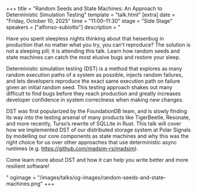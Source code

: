 +++
title = "Random Seeds and State Machines: An Approach to Deterministic Simulation Testing"
template = "talk.html"
[extra]
  date = "Friday, October 10, 2025"
  time = "11:00–11:30"
  stage = "Side Stage"
  speakers = ["alfonso-subiotto"]
  description = "<p>Have you spent sleepless nights thinking about that heisenbug in production that no matter what you try, you can’t reproduce? The solution is not a sleeping pill; it is attending this talk. Learn how random seeds and state machines can catch the most elusive bugs and restore your sleep.</p><p>Deterministic simulation testing (DST) is a method that explores as many random execution paths of a system as possible, injects random failures, and lets developers reproduce the exact same execution path on failure given an initial random seed. This testing approach shakes out many difficult to find bugs before they reach production and greatly increases developer confidence in system correctness when making new changes.</p><p>DST was first popularized by the FoundationDB team, and is slowly finding its way into the testing arsenal of many products like TigerBeetle, Resonate, and more recently, Turso’s rewrite of SQLLite in Rust. This talk will cover how we implemented DST of our distributed storage system at Polar Signals by modelling our core components as state machines and why this was the right choice for us over other approaches that use deterministic async runtimes (e.g. https://github.com/madsim-rs/madsim).</p><p>Come learn more about DST and how it can help you write better and more resilient software!</p>"
  ogimage = "/images/talks/og-images/random-seeds-and-state-machines.png"
+++
